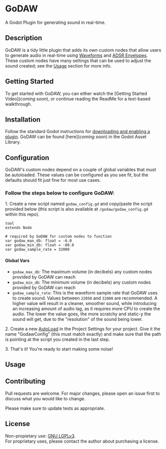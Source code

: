 # GoDAW
A Godot Plugin for generating sound in real-time.

## Description
GoDAW is a tidy little plugin that adds its own custom nodes that allow users to generate audio in real-time using [Waveforms](https://en.wikipedia.org/wiki/Waveform) and [ADSR Envelopes](https://en.wikipedia.org/wiki/Envelope_(music)). These custom nodes have many settings that can be used to adjust the sound created; see the [Usage](#usage) section for more info.

## Getting Started
To get started with GoDAW, you can either watch the [Getting Started Video](*coming soon*), or continue reading the ReadMe for a text-based walkthrough.

## Installation
Follow the standard Godot instructions for [downloading and enabling a plugin](https://docs.godotengine.org/en/stable/tutorials/plugins/editor/installing_plugins.html#installing-a-plugin).
GoDAW can be found [here](*coming soon*) in the Godot Asset Library.

## Configuration
GoDAW's custom nodes depend on a couple of global variables that must be autoloaded. These values can be configured as you see fit, but the defaults should fit just fine for most use cases.

### Follow the steps below to configure GoDAW:
1\. Create a new script named `godaw_config.gd` and copy/paste the script provided below (this script is also available at `/godaw/godaw_config.gd` within this repo).
```
tool
extends Node

# required by GoDAW for custom nodes to function
var godaw_max_db: float = -6.0
var godaw_min_db: float = -80.0
var godaw_sample_rate = 32000
```
#### Global Vars
- `godaw_max_db`: The maximum volume (in decibels) any custom nodes provided by GoDAW can reach
- `godaw_min_db`: The minimum volume (in decibels) any custom nodes provided by GoDAW can reach
- `godaw_sample_rate`: This is the waveform sample rate that GoDAW uses to create sound. Values between `22050` and `32000` are recommended. A higher value will result in a cleaner, smoother sound, while introducing an increasing amount of audio lag, as it requires more CPU to create the audio. The lower the value goes, the more scratchy and static-y the sound will get, due to the "resolution" of the sound being lower.

2\. Create a new [AutoLoad](https://docs.godotengine.org/en/stable/getting_started/step_by_step/singletons_autoload.html#autoload) in the Project Settings for your project. Give it the name "GodawConfig" (this must match exactly) and make sure that the path is pointing at the script you created in the last step.

3\. That's it! You're ready to start making some noise!

## Usage


## Contributing
Pull requests are welcome. For major changes, please open an issue first to discuss what you would like to change.

Please make sure to update tests as appropriate.

## License
Non-propietary use: [GNU LGPLv3](https://choosealicense.com/licenses/lgpl-3.0/).\
For proprietary uses, please contact the author about purchasing a license.
